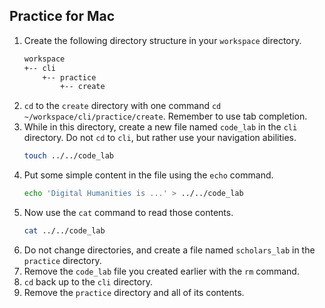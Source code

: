 ## Practice for Mac 

1. Create the following directory structure in your `workspace` directory.
    ```sh
    workspace
    +-- cli
        +-- practice
            +-- create
    ```
1. `cd` to the `create` directory with one command `cd ~/workspace/cli/practice/create`. Remember to use tab completion.
1. While in this directory, create a new file named `code_lab` in the `cli` directory. Do not `cd` to `cli`, but rather use your navigation abilities. 
    ```sh
    touch ../../code_lab
    ```
1. Put some simple content in the file using the `echo` command.
    ```sh
    echo 'Digital Humanities is ...' > ../../code_lab
    ```
1. Now use the `cat` command to read those contents.
    ```sh
    cat ../../code_lab
    ```
1. Do not change directories, and create a file named `scholars_lab` in the `practice` directory.
1. Remove the `code_lab` file you created earlier with the `rm` command.
1. `cd` back up to the `cli` directory.
1. Remove the `practice` directory and all of its contents.


